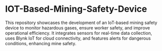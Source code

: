 # IOT-Based-Mining-Safety-Device
This repository showcases the development of an IoT-based mining safety device to monitor hazardous gases, ensure worker safety, and improve operational efficiency. It integrates sensors for real-time data collection, uses Blynk IoT for cloud connectivity, and features alerts for dangerous conditions, enhancing mine safety.

